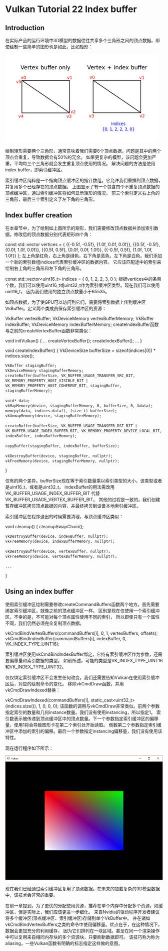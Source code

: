 # Vulkan Tutorial 22 Index buffer

## Introduction
在实际产品的运行环境中3D模型的数据往往共享多个三角形之间的顶点数据。即使绘制一些简单的图形也是如此，比如矩形：

 ![Image](pic/22_1.png)

绘制矩形需要两个三角形，通常意味着我们需要6个顶点数据。问题是其中的两个顶点会重复，导致数据会有50%的冗余。
如果更复杂的模型，该问题会更加严重，平均每三个三角形就会发生重复顶点使用的情况。
解决问题的方法是使用index buffer，即索引缓冲区。

索引缓冲区纯粹是一个指向顶点缓冲区的指针数组。它允许我们重排列顶点数据，并复用多个已经存在的顶点数据。
上图显示了有一个包含四个不重复顶点数据的顶点缓冲区，通过索引缓冲区将如何显示矩形的情况。
前三个索引定义右上角的三角形，最后三个索引定义了左下角的三角形。

##  Index buffer creation
在本章节中，为了绘制如上图所示的矩形，我们需要修改顶点数据并添加索引数据。修改后的顶点数据分别代表矩形四个角：

const std::vector<Vertex> vertices = {
    {{-0.5f, -0.5f}, {1.0f, 0.0f, 0.0f}},
    {{0.5f, -0.5f}, {0.0f, 1.0f, 0.0f}},
    {{0.5f, 0.5f}, {0.0f, 0.0f, 1.0f}},
    {{-0.5f, 0.5f}, {1.0f, 1.0f, 1.0f}}
};
左上角是红色，右上角是绿色，右下角是蓝色，左下角是白色。我们添加一个新的索引数组indices代表索引缓冲区的数据内容。
它应该匹配途中的索引来绘制右上角的三角形和左下角的三角形。

const std::vector<uint16_t> indices = {
    0, 1, 2, 2, 3, 0
};
根据vertices中的条目个数，我们可以使用uint16_t或uint32_t作为索引缓冲区类型。现在我们可以使用uint16_t，
因为我们使用的独立顶点数量小于65535。

如顶点数据，为了使GPU可以访问到它们，需要将索引数据上传到缓冲区VkBuffer。定义两个类成员保存索引缓冲区的资源：

VkBuffer vertexBuffer;
VkDeviceMemory vertexBufferMemory;
VkBuffer indexBuffer;
VkDeviceMemory indexBufferMemory;
createIndexBuffer函数与之前的createVertexBuffer函数非常类似：

void initVulkan() {
    ...
    createVertexBuffer();
    createIndexBuffer();
    ...
}

void createIndexBuffer() {
    VkDeviceSize bufferSize = sizeof(indices[0]) * indices.size();

    VkBuffer stagingBuffer;
    VkDeviceMemory stagingBufferMemory;
    createBuffer(bufferSize, VK_BUFFER_USAGE_TRANSFER_SRC_BIT, VK_MEMORY_PROPERTY_HOST_VISIBLE_BIT | VK_MEMORY_PROPERTY_HOST_COHERENT_BIT, stagingBuffer, stagingBufferMemory);

    void* data;
    vkMapMemory(device, stagingBufferMemory, 0, bufferSize, 0, &data);
    memcpy(data, indices.data(), (size_t) bufferSize);
    vkUnmapMemory(device, stagingBufferMemory);

    createBuffer(bufferSize, VK_BUFFER_USAGE_TRANSFER_DST_BIT | VK_BUFFER_USAGE_INDEX_BUFFER_BIT, VK_MEMORY_PROPERTY_DEVICE_LOCAL_BIT, indexBuffer, indexBufferMemory);

    copyBuffer(stagingBuffer, indexBuffer, bufferSize);

    vkDestroyBuffer(device, stagingBuffer, nullptr);
    vkFreeMemory(device, stagingBufferMemory, nullptr);
}

仅有的两个差异。bufferSize现在等于索引数量乘以索引类型的大小，该类型或者是uint16_t，或者是uint32_t。
indexBuffer的用法需改用 VK_BUFFER_USAGE_INDEX_BUFFER_BIT 代替 VK_BUFFER_USAGE_VERTEX_BUFFER_BIT。
其他的过程是一致的。我们创建暂存缓冲区拷贝顶点数据的内容，并最终拷贝到设备本地索引缓冲区。

索引缓冲区在程序退出的时候需要清理，与顶点缓冲区类似：

void cleanup() {
    cleanupSwapChain();

    vkDestroyBuffer(device, indexBuffer, nullptr);
    vkFreeMemory(device, indexBufferMemory, nullptr);

    vkDestroyBuffer(device, vertexBuffer, nullptr);
    vkFreeMemory(device, vertexBufferMemory, nullptr);

    ...
}


## Using an index buffer
使用索引缓冲区绘制需要修改createCommandBuffers函数两个地方。首先需要绑定索引缓冲区，就像之前的顶点缓冲区一样。
区别是现在仅使用一个索引缓冲区。不幸的是，不可能对每个顶点属性使用不同的索引，
所以即使只有一个属性不同，我们仍然必须完全复制顶点数据。

vkCmdBindVertexBuffers(commandBuffers[i], 0, 1, vertexBuffers, offsets);
vkCmdBindIndexBuffer(commandBuffers[i], indexBuffer, 0, VK_INDEX_TYPE_UINT16);

索引缓冲区使用vkCmdBindIndexBuffer绑定，它持有索引缓冲区作为参数，还需要偏移量和索引数据的类型。
如前所述，可能的类型是VK_INDEX_TYPE_UINT16和VK_INDEX_TYPE_UINT32。

仅仅绑定索引缓冲区不会发生任何改变，我们还需要告知Vulkan在使用索引缓冲区后，对应的绘制命令的变化。
移除vkCmdDraw函数，并用vkCmdDrawIndexed替换：

vkCmdDrawIndexed(commandBuffers[i], static_cast<uint32_t>(indices.size()), 1, 0, 0, 0);
该函数的调用与vkCmdDraw非常类似。前两个参数指定索引的数量和几何instance数量。我们没有使用instancing，所以指定1。
索引数表示被传递到顶点缓冲区中的顶点数量。下一个参数指定索引缓冲区的偏移量，使用1将会导致图形卡在第二个索引处开始读取。
倒数第二个参数指定索引缓冲区中添加的索引的偏移。最后一个参数指定instancing偏移量，我们没有使用该特性。

现在运行程序如下所示：

 ![Image](pic/22_2.png)

现在我们已经通过索引缓冲区复用了顶点数据。在未来的加载复杂的3D模型数据中，该技术会非常的重要。

在前一章提到，为了更优的分配使用资源，推荐在单个内存中分配多个资源，如缓冲区，但是实际上，我们应该更进一步细化。
来自Nvidia的驱动程序开发者建议将多个缓冲区(顶点缓冲区、索引缓冲区)存储到单个VkBuffer中。
并在诸如vkCmdBindVertexBuffers之类的命令中使用偏移量。优点在于，在这种情况下，数据会更加充分的利用缓存，
因为它们排列在一块区域。甚至在同一个渲染操作中可以复用来自相同内存块的多个资源块，只要刷新数据即可。
该技巧称为称为aliasing，一些Vulkan函数有明确的标志指定这样做的意图。

